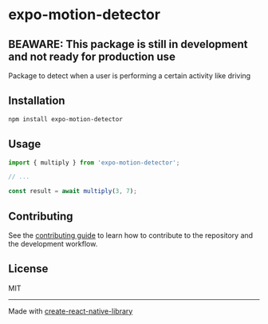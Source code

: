 # expo-motion-detector
## BEAWARE: This package is still in development and not ready for production use
Package to detect when a user is performing a certain activity like driving

## Installation

```sh
npm install expo-motion-detector
```

## Usage

```js
import { multiply } from 'expo-motion-detector';

// ...

const result = await multiply(3, 7);
```

## Contributing

See the [contributing guide](CONTRIBUTING.md) to learn how to contribute to the repository and the development workflow.

## License

MIT

---

Made with [create-react-native-library](https://github.com/callstack/react-native-builder-bob)
